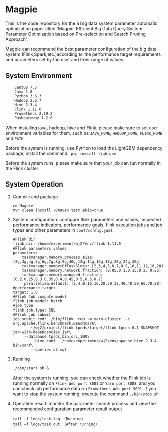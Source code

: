 Magpie
===============

This is the code repository for the a big data system parameter automatic optimization paper titled 'Magpie: Efficient Big Data Query System Parameter Optimization based on Pre-selection and Search Pruning Approach'.

Magpie can recommend the best parameter configuration of the big data system (Flink,Spark,etc.)according to the performance target requirements and parameters set by the user and their range of values.

System Environment 
---------

        CentOS 7.5
        Java 1.8
        Python 3.6.3
        Hadoop 2.6.7
        Hive 2.3.4
        Flink 1.11.0
        Prometheus 2.19.2
        Pushgateway 1.2.0

When installing java, hadoop, hive and Flink, please make sure to set user environment variables for them, such as `JAVA_HOME`, `HADOOP_HOME`, `FLINK_HOME` and `PATH`

Before the system is running, use Python to load the LightGBM dependency package, install the command:` pip install lightgbm`

Before the system runs, please make sure that your job can run normally in the Flink cluster

System Operation
----------

1. Compile and package

       cd Magpie
       mvn clean install -Dmaven.test.skip=true

2. System configuration: configure flink parameters and values, inspected performance indicators, performance goals, flink execution jobs and job types and other parameters in `conf/config.yaml`

       #Flink dir
       flink.dir: /home/experiment/wj2/env/flink-1.11.0
       #Flink parameters values
       parameters:
           taskmanager.memory.process.size: [2g,3g,4g,5g,6g,7g,8g,9g,40g,12g,14g,16g,18g,20g,24g,30g]
           taskmanager.numberOfTaskSlots: [2,3,4,5,6,7,8,9,10,11,12,16,20]
           taskmanager.memory.network.fraction: [0.05,0.1,0.15,0.2, 0.25]     
           taskmanager.memory.managed.fraction: [0.2,0.25,0.3,0.35,0.4,0.45,0.5,0.6,0.7]
            parallelism.default: [2,4,8,10,16,20,30,32,40,48,50,60,70,80]
       #performance target
       target: 1.0
       #Flink Job compute model
       flink.job.model: batch
       #job type
       flink.job.type: SQL
       #Flink job submit
       job.submit.cmd: ./bin/flink  run -m yarn-cluster  -c  org.apache.flink.benchmark.Benchmark\  
               ~/wj2/project/flink-tpcds/target/flink-tpcds-0.1-SNAPSHOT-jar-with-dependencies.jar\    
       		--database tpcds_bin_orc_100\ 
               --hive_conf   /home/experiment/wj2/env/apache-hive-2.3.4-bin/conf\ 
               --queries q7.sql

3. Running

       ./bin/start.sh &

   After the system is running, you can check whether the Flink job is running normally on `Flink Web port 8081` or `Yarn port 8088`, and you can check job performance data on `Prometheus Web port 9091`. If you want to stop the system running, execute the command `./bin/stop.sh`

4. Operation result: monitor the parameter search process and view the recommended configuration parameter result output

       tail –f logs/task.log （Running）
       tail –f logs/task.out （After running）

